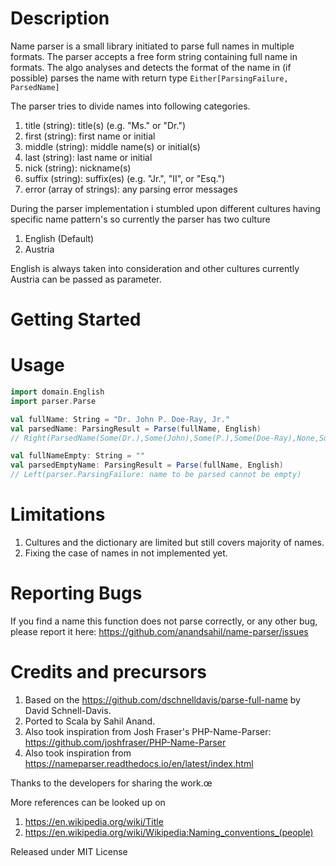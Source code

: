 # Description

Name parser is a small library initiated to parse full names in multiple formats. The parser accepts a free form string containing full name 
in formats. The algo analyses and detects the format of the name in (if possible) parses the name with return type `Either[ParsingFailure, ParsedName]`

The parser tries to divide names into following categories.
 
 1. title (string): title(s) (e.g. "Ms." or "Dr.")
 2. first (string): first name or initial
 3. middle (string): middle name(s) or initial(s)
 4. last (string): last name or initial
 5. nick (string): nickname(s)
 5. suffix (string): suffix(es) (e.g. "Jr.", "II", or "Esq.")
 6. error (array of strings): any parsing error messages
 
 During the parser implementation i stumbled upon different cultures having specific name pattern's so currently the parser has two culture
 
 1. English (Default)
 2. Austria
 
 English is always taken into consideration and other cultures currently Austria can be passed as parameter.
 
 # Getting Started
 
 # Usage
 
 ```scala
import domain.English
import parser.Parse

val fullName: String = "Dr. John P. Doe-Ray, Jr."
val parsedName: ParsingResult = Parse(fullName, English)
// Right(ParsedName(Some(Dr.),Some(John),Some(P.),Some(Doe-Ray),None,Some(Jr.)))

val fullNameEmpty: String = ""
val parsedEmptyName: ParsingResult = Parse(fullName, English)
// Left(parser.ParsingFailure: name to be parsed cannot be empty)
```

# Limitations

1. Cultures and the dictionary are limited but still covers majority of names.
2. Fixing the case of names in not implemented yet.

# Reporting Bugs
If you find a name this function does not parse correctly, or any other bug, please report it here: https://github.com/anandsahil/name-parser/issues

# Credits and precursors
1. Based on the https://github.com/dschnelldavis/parse-full-name by David Schnell-Davis.
2. Ported to Scala by Sahil Anand.
3. Also took inspiration from Josh Fraser's PHP-Name-Parser: https://github.com/joshfraser/PHP-Name-Parser
4. Also took inspiration from https://nameparser.readthedocs.io/en/latest/index.html

Thanks to the developers for sharing the work.œ

More references can be looked up on 
1. https://en.wikipedia.org/wiki/Title
2. https://en.wikipedia.org/wiki/Wikipedia:Naming_conventions_(people)

Released under MIT License             